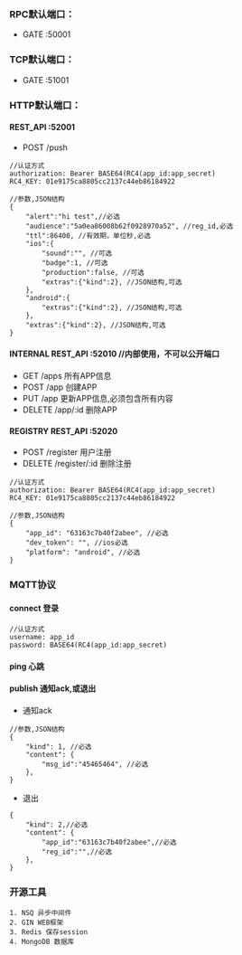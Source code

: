 ### RPC默认端口：
* GATE :50001

### TCP默认端口：
* GATE :51001

### HTTP默认端口：
#### REST_API :52001
* POST /push

```	
//认证方式
authorization: Bearer BASE64(RC4(app_id:app_secret)
RC4_KEY: 01e9175ca8805cc2137c44eb86184922
```

```
//参数,JSON结构
{
	"alert":"hi test",//必选
	"audience":"5a0ea86008b62f0928970a52", //reg_id,必选
	"ttl":86400, //有效期，单位秒,必选
	"ios":{
		"sound":"", //可选
		"badge":1, //可选
		"production":false, //可选
		"extras":{"kind":2}, //JSON结构,可选
	},
	"android":{
		"extras":{"kind":2}, //JSON结构,可选
	},
	"extras":{"kind":2}, //JSON结构,可选
}
```

#### INTERNAL REST_API :52010 //内部使用，不可以公开端口
* GET /apps 所有APP信息
* POST /app 创建APP 
* PUT /app 更新APP信息,必须包含所有内容
* DELETE /app/:id 删除APP
		
#### REGISTRY REST_API :52020 
* POST /register 用户注册
* DELETE /register/:id  删除注册
		
```	
//认证方式
authorization: Bearer BASE64(RC4(app_id:app_secret)
RC4_KEY: 01e9175ca8805cc2137c44eb86184922
```

```
//参数,JSON结构
{
	"app_id": "63163c7b40f2abee", //必选
	"dev_token": "", //ios必选
	"platform": "android", //必选
}
```

### MQTT协议

#### connect 登录

```	
//认证方式
username: app_id
password: BASE64(RC4(app_id:app_secret)
```

#### ping 心跳

#### publish 通知ack,或退出

* 通知ack
```
//参数,JSON结构
{
	"kind": 1, //必选
	"content": {
		"msg_id":"45465464", //必选
	},
}
```

* 退出
```
{
	"kind": 2,//必选
	"content": {
		"app_id":"63163c7b40f2abee",//必选
		"reg_id":"",//必选
	},
}
```

### 开源工具

	1. NSQ 异步中间件
	2. GIN WEB框架
	3. Redis 保存session
	4. MongoDB 数据库
	


